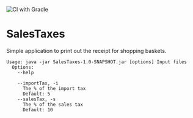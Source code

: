 ![CI with Gradle](https://github.com/mackdk/SalesTaxes/workflows/CI%20with%20Gradle/badge.svg)

# SalesTaxes

Simple application to print out the receipt for shopping baskets.

```
Usage: java -jar SalesTaxes-1.0-SNAPSHOT.jar [options] Input files
  Options:
    --help

    --importTax, -i
      The % of the import tax
      Default: 5
    --salesTax, -s
      The % of the sales tax
      Default: 10
```
